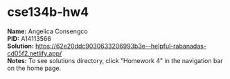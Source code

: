 # cse134b-hw4
**Name:** Angelica Consengco  
**PID:** A14113566  
**Solution:** https://62e20ddc9030633206993b3e--helpful-rabanadas-cd05f2.netlify.app/  
**Notes:** To see solutions directory, click "Homework 4" in the navigation bar on the home page.
